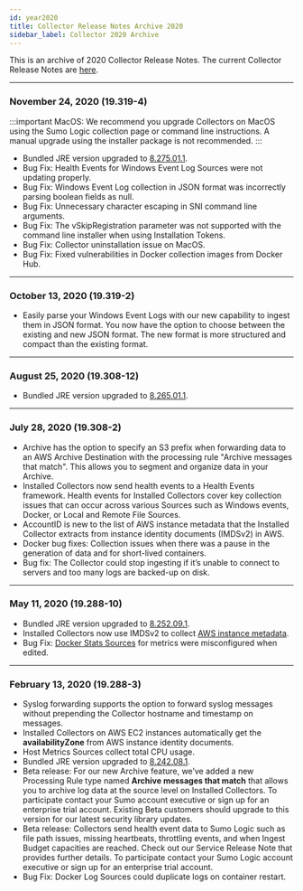 ```yaml
---
id: year2020
title: Collector Release Notes Archive 2020
sidebar_label: Collector 2020 Archive
---
```


This is an archive of 2020 Collector Release Notes. The current Collector Release Notes are [here](/docs/releasenotes/collector).

---
### November 24, 2020 (19.319-4)

:::important
MacOS: We recommend you upgrade Collectors on MacOS using the Sumo Logic collection page or command line instructions. A manual upgrade using the installer package is not recommended.
:::

* Bundled JRE version upgraded to [8.275.01.1](https://github.com/corretto/corretto-8/releases/tag/8.275.01.1).
* Bug Fix: Health Events for Windows Event Log Sources were not updating properly.
* Bug Fix: Windows Event Log collection in JSON format was incorrectly parsing boolean fields as null.
* Bug Fix: Unnecessary character escaping in SNI command line arguments.
* Bug Fix: The vSkipRegistration parameter was not supported with the command line installer when using Installation Tokens.
* Bug Fix: Collector uninstallation issue on MacOS.
* Bug Fix: Fixed vulnerabilities in Docker collection images from Docker Hub.

---
### October 13, 2020 (19.319-2)
* Easily parse your Windows Event Logs with our new capability to ingest them in JSON format. You now have the option to choose between the existing and new JSON format. The new format is more structured and compact than the existing format.

---
### August 25, 2020 (19.308-12)
* Bundled JRE version upgraded to [8.265.01.1](https://github.com/corretto/corretto-8/blob/release-8.265.01.1/CHANGELOG.md).

---
### July 28, 2020 (19.308-2)
* Archive has the option to specify an S3 prefix when forwarding data to an AWS Archive Destination with the processing rule "Archive messages that match". This allows you to segment and organize data in your Archive.
* Installed Collectors now send health events to a Health Events framework. Health events for Installed Collectors cover key collection issues that can occur across various Sources such as Windows events, Docker, or Local and Remote File Sources.
* AccountID is new to the list of AWS instance metadata that the Installed Collector extracts from instance identity documents (IMDSv2) in AWS.
* Docker bug fixes: Collection issues when there was a pause in the generation of data and for short-lived containers.
* Bug fix: The Collector could stop ingesting if it’s unable to connect to servers and too many logs are backed-up on disk.

---
### May 11, 2020 (19.288-10)
* Bundled JRE version upgraded to [8.252.09.1](https://github.com/corretto/corretto-8/blob/release-8.252.09.1/CHANGELOG.md#corretto-version-8252091).
* Installed Collectors now use IMDSv2 to collect [AWS instance metadata](https://docs.aws.amazon.com/AWSEC2/latest/UserGuide/instance-identity-documents.html).
* Bug Fix: [Docker Stats Sources](https://help.sumologic.com/03Send-Data/Sources/01Sources-for-Installed-Collectors/Docker-Sources) for metrics were misconfigured when edited.

---
### February 13, 2020 (19.288-3)
* Syslog forwarding supports the option to forward syslog messages without prepending the Collector hostname and timestamp on messages.
* Installed Collectors on AWS EC2 instances automatically get the **availabilityZone** from AWS instance identity documents.
* Host Metrics Sources collect total CPU usage.
* Bundled JRE version upgraded to [8.242.08.1](https://docs.aws.amazon.com/corretto/latest/corretto-8-ug/doc-history.html).
* Beta release: For our new Archive feature, we’ve added a new Processing Rule type named **Archive messages that match** that allows you to archive log data at the source level on Installed Collectors. To participate contact your Sumo account executive or sign up for an enterprise trial account. Existing Beta customers should upgrade to this version for our latest security library updates.
* Beta release: Collectors send health event data to Sumo Logic such as file path issues, missing heartbeats, throttling events, and when Ingest Budget capacities are reached. Check out our Service Release Note that provides further details. To participate contact your Sumo Logic account executive or sign up for an enterprise trial account.
* Bug Fix: Docker Log Sources could duplicate logs on container restart.
